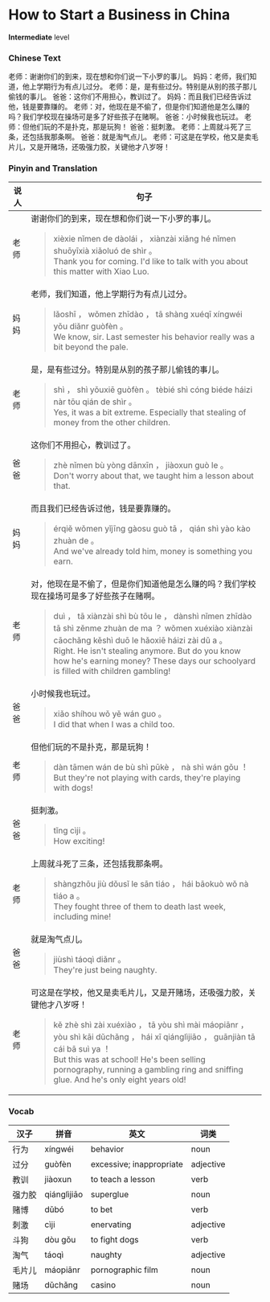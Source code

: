 # How to Start a Business in China
**Intermediate** level
### Chinese Text
老师：谢谢你们的到来，现在想和你们说一下小罗的事儿。
妈妈：老师，我们知道，他上学期行为有点儿过分。
老师：是，是有些过分。特别是从别的孩子那儿偷钱的事儿。
爸爸：这你们不用担心，教训过了。
妈妈：而且我们已经告诉过他，钱是要靠赚的。
老师：对，他现在是不偷了，但是你们知道他是怎么赚的吗？我们学校现在操场可是多了好些孩子在赌啊。
爸爸：小时候我也玩过。
老师：但他们玩的不是扑克，那是玩狗！
爸爸：挺刺激。
老师：上周就斗死了三条，还包括我那条啊。
爸爸：就是淘气点儿。
老师：可这是在学校，他又是卖毛片儿，又是开赌场，还吸强力胶，关键他才八岁呀！

### Pinyin and Translation
|说人|句子|
|----|----|
|老师|谢谢你们的到来，现在想和你们说一下小罗的事儿。<blockquote>xièxie nǐmen de dàolái ， xiànzài xiǎng hé nǐmen shuōyīxià xiǎoluó de shìr 。<br />Thank you for coming. I'd like to talk with you about this matter with Xiao Luo.</blockquote>|
|妈妈|老师，我们知道，他上学期行为有点儿过分。<blockquote>lǎoshī ， wǒmen zhīdào ， tā shàng xuéqī xíngwéi yǒu diǎnr guòfèn 。<br />We know, sir. Last semester his behavior really was a bit beyond the pale.</blockquote>|
|老师|是，是有些过分。特别是从别的孩子那儿偷钱的事儿。<blockquote>shì ， shì yǒuxiē guòfèn 。 tèbié shì cóng biéde háizi nàr tōu qián de shìr 。<br />Yes, it was a bit extreme. Especially that stealing of money from the other children.</blockquote>|
|爸爸|这你们不用担心，教训过了。<blockquote>zhè nǐmen bù yòng dānxīn ， jiàoxun guò le 。<br />Don't worry about that, we taught him a lesson about that.</blockquote>|
|妈妈|而且我们已经告诉过他，钱是要靠赚的。<blockquote>érqiě wǒmen yǐjīng gàosu guò tā ， qián shì yào kào zhuàn de 。<br />And we've already told him, money is something you earn.</blockquote>|
|老师|对，他现在是不偷了，但是你们知道他是怎么赚的吗？我们学校现在操场可是多了好些孩子在赌啊。<blockquote>duì ， tā xiànzài shì bù tōu le ， dànshì nǐmen zhīdào tā shì zěnme zhuàn de ma ？ wǒmen xuéxiào xiànzài cāochǎng kěshì duō le hǎoxiē háizi zài dǔ a 。<br />Right. He isn't stealing anymore. But do you know how he's earning money? These days our schoolyard is filled with children gambling!</blockquote>|
|爸爸|小时候我也玩过。<blockquote>xiǎo shíhou wǒ yě wán guo 。<br />I did that when I was a child too.</blockquote>|
|老师|但他们玩的不是扑克，那是玩狗！<blockquote>dàn tāmen wán de bù shì pūkè ， nà shì wán gǒu ！<br />But they're not playing with cards, they're playing with dogs!</blockquote>|
|爸爸|挺刺激。<blockquote>tǐng cìji 。<br />How exciting!</blockquote>|
|老师|上周就斗死了三条，还包括我那条啊。<blockquote>shàngzhōu jiù dǒusǐ le sān tiáo ， hái bāokuò wǒ nà tiáo a 。<br />They fought three of them to death last week, including mine!</blockquote>|
|爸爸|就是淘气点儿。<blockquote>jiùshì táoqì diǎnr 。<br />They're just being naughty.</blockquote>|
|老师|可这是在学校，他又是卖毛片儿，又是开赌场，还吸强力胶，关键他才八岁呀！<blockquote>kě zhè shì zài xuéxiào ， tā yòu shì mài máopiānr ， yòu shì kāi dǔchǎng ， hái xī qiánglìjiāo ， guānjiàn tā cái bā suì ya ！<br />But this was at school! He's been selling pornography, running a gambling ring and sniffing glue. And he's only eight years old!</blockquote>|
### Vocab
|汉子|拼音|英文|词类|
|----|----|----|----|
|行为|xíngwéi|behavior|noun|
|过分|guòfèn|excessive; inappropriate|adjective|
|教训|jiàoxun|to teach a lesson|verb|
|强力胶|qiánglìjiāo|superglue|noun|
|赌博|dǔbó|to bet|verb|
|刺激|cìji|enervating|adjective|
|斗狗|dòu gǒu|to fight dogs|verb|
|淘气|táoqì|naughty|adjective|
|毛片儿|máopiānr|pornographic film|noun|
|赌场|dǔchǎng|casino|noun|